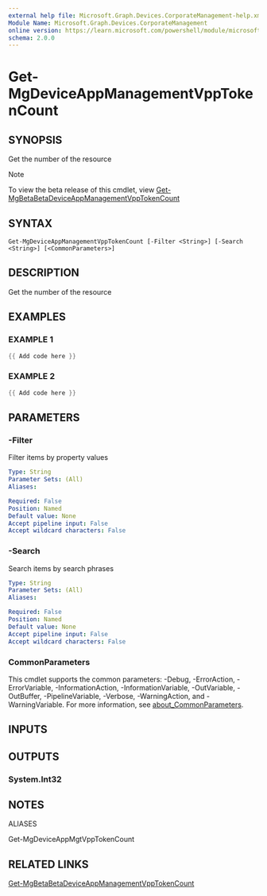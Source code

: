 ```yaml
---
external help file: Microsoft.Graph.Devices.CorporateManagement-help.xml
Module Name: Microsoft.Graph.Devices.CorporateManagement
online version: https://learn.microsoft.com/powershell/module/microsoft.graph.devices.corporatemanagement/get-mgdeviceappmanagementvpptokencount
schema: 2.0.0
---
```


# Get-MgDeviceAppManagementVppTokenCount

## SYNOPSIS
Get the number of the resource

> [!NOTE]
> To view the beta release of this cmdlet, view [Get-MgBetaBetaDeviceAppManagementVppTokenCount](/powershell/module/Microsoft.Graph.Beta.Devices.CorporateManagement/Get-MgBetaDeviceAppManagementVppTokenCount?view=graph-powershell-beta)

## SYNTAX

```
Get-MgDeviceAppManagementVppTokenCount [-Filter <String>] [-Search <String>] [<CommonParameters>]
```

## DESCRIPTION
Get the number of the resource

## EXAMPLES

### EXAMPLE 1
```powershell
{{ Add code here }}
```

### EXAMPLE 2
```powershell
{{ Add code here }}
```

## PARAMETERS

### -Filter
Filter items by property values

```yaml
Type: String
Parameter Sets: (All)
Aliases:

Required: False
Position: Named
Default value: None
Accept pipeline input: False
Accept wildcard characters: False
```

### -Search
Search items by search phrases

```yaml
Type: String
Parameter Sets: (All)
Aliases:

Required: False
Position: Named
Default value: None
Accept pipeline input: False
Accept wildcard characters: False
```

### CommonParameters
This cmdlet supports the common parameters: -Debug, -ErrorAction, -ErrorVariable, -InformationAction, -InformationVariable, -OutVariable, -OutBuffer, -PipelineVariable, -Verbose, -WarningAction, and -WarningVariable. For more information, see [about_CommonParameters](http://go.microsoft.com/fwlink/?LinkID=113216).

## INPUTS

## OUTPUTS

### System.Int32
## NOTES

ALIASES

Get-MgDeviceAppMgtVppTokenCount

## RELATED LINKS
[Get-MgBetaBetaDeviceAppManagementVppTokenCount](/powershell/module/Microsoft.Graph.Beta.Devices.CorporateManagement/Get-MgBetaDeviceAppManagementVppTokenCount?view=graph-powershell-beta)
